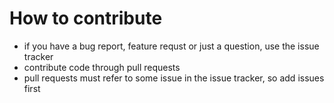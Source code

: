 # How to contribute

- if you have a bug report, feature requst or just a question, use the issue tracker
- contribute code through pull requests
- pull requests must refer to some issue in the issue tracker, so add issues first
